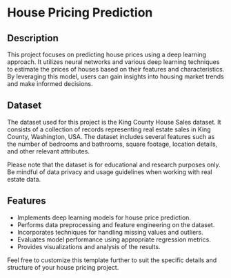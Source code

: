 
# House Pricing Prediction

## Description

This project focuses on predicting house prices using a deep learning approach. It utilizes neural networks and various deep learning techniques to estimate the prices of houses based on their features and characteristics. By leveraging this model, users can gain insights into housing market trends and make informed decisions.

## Dataset

The dataset used for this project is the King County House Sales dataset. It consists of a collection of records representing real estate sales in King County, Washington, USA. The dataset includes several features such as the number of bedrooms and bathrooms, square footage, location details, and other relevant attributes.

Please note that the dataset is for educational and research purposes only. Be mindful of data privacy and usage guidelines when working with real estate data.

## Features

- Implements deep learning models for house price prediction.
- Performs data preprocessing and feature engineering on the dataset.
- Incorporates techniques for handling missing values and outliers.
- Evaluates model performance using appropriate regression metrics.
- Provides visualizations and analysis of the results.

Feel free to customize this template further to suit the specific details and structure of your house pricing project.
